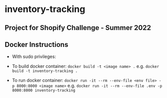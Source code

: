# inventory-tracking

## Project for Shopify Challenge - Summer 2022

## Docker Instructions

- With sudo privileges:

- To build docker container: `docker build -t <image name> .` e.g. `docker build -t inventory-tracking .`

- To run docker container: `docker run -it --rm --env-file <env file> -p 8000:8000 <image name>` e.g. `docker run -it --rm --env-file .env -p 8000:8000 inventory-tracking`